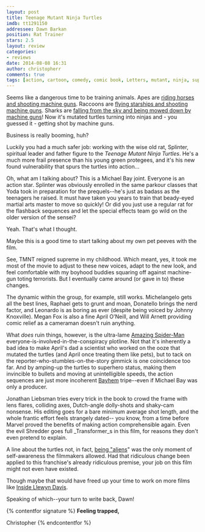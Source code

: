 ```yaml
---
layout: post
title: Teenage Mutant Ninja Turtles
imdb: tt1291150
addressee: Dawn Barkan
position: Rat Trainer
stars: 2.5
layout: review 
categories: 
- reviews
date: 2014-08-08 16:31
author: christopherr
comments: true
tags: [action, cartoon, comedy, comic book, Letters, mutant, ninja, superhero, teenage, turtles]
---
```

Seems like a dangerous time to be training animals. Apes are [riding horses and shooting machine guns][3]. Raccoons are [flying starships and shooting machine guns][4]. Sharks are [falling from the sky and being mowed down by machine guns][5]! Now it's mutated turtles turning into ninjas and - you guessed it - getting shot by machine guns.

   [3]: /content/2014/7/12/dawn-of-the-planet-of-the-apes.html
   [4]: /content/2014/8/1/guardians-of-the-galaxy.html
   [5]: /content/2013/7/17/sharknado.html

Business is really booming, huh?

Luckily you had a much safer job: working with the wise old rat, Splinter, spiritual leader and father figure to the _Teenage Mutant Ninja Turtles_. He's a much more frail presence than his young green protegees, and it's his new found vulnerability that spurs the turtles into action…

Oh, what am I talking about? This is a Michael Bay joint. Everyone is an action star. Splinter was obviously enrolled in the same parkour classes that Yoda took in preparation for the prequels--he's just as badass as the teenagers he raised. It must have taken you years to train that beady-eyed martial arts master to move so quickly! Or did you just use a regular rat for the flashback sequences and let the special effects team go wild on the older version of the sensei?

Yeah. That's what I thought.

Maybe this is a good time to start talking about my own pet peeves with the film.

See, TMNT reigned supreme in my childhood. Which meant, yes, it took me most of the movie to adjust to these new voices, adapt to the new look, and feel comfortable with my boyhood buddies squaring off against machine-gun toting terrorists. But I eventually came around (or gave in to) these changes. 

The dynamic within the group, for example, still works. Michelangelo gets all the best lines, Raphael gets to grunt and moan, Donatello brings the nerd factor, and Leonardo is as boring as ever (despite being voiced by Johnny Knoxville). Megan Fox is also a fine April O'Neill, and Will Arnett providing comic relief as a cameraman doesn't ruin anything.

What _does_ ruin things, however, is the ultra-lame [Amazing Spider-Man][6] everyone-is-involved-in-the-conspiracy plotline. Not that it's inherently a bad idea to make April's dad a scientist who worked on the ooze that mutated the turtles (and April once treating them like pets), but to tack on the reporter-who-stumbles-on-the-story gimmick is one coincidence too far. And by amping-up the turtles to superhero status, making them invincible to bullets and moving at unintelligible speeds, the action sequences are just more incoherent [Bayhem][7] tripe--even if Michael Bay was only a producer.

   [6]: /content/2012/7/6/the-amazing-spider-man.html
   [7]: https://www.youtube.com/watch?v=2THVvshvq0Q

Jonathan Liebsman tries every trick in the book to crowd the frame with lens flares, colliding axes, Dutch-angle dolly-shots and shaky-cam nonsense. His editing goes for a bare minimum average shot length, and the whole frantic effort feels strangely dated-- you know, from a time before Marvel proved the benefits of making action comprehensible again. Even the evil Shredder goes full _Transformer_s in this film, for reasons they don't even pretend to explain.

A line about the turtles not, in fact, [being "aliens][8]" was the only moment of self-awareness the filmmakers allowed. Had that ridiculous change been applied to this franchise's already ridiculous premise, your job on this film might not even have existed. 

   [8]: http://screenrant.com/teenage-mutan-ninja-turtles-aliens-michael-bay-sandy-160115/

Though maybe that would have freed up your time to work on more films like [Inside Llewyn Davis][9].

   [9]: /content/2014/1/22/inside-llewyn-davis.html

Speaking of which--your turn to write back, Dawn!

{% contentfor signature %}
**Feeling trapped,**

Christopher
{% endcontentfor %}